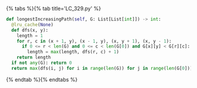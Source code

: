 {% tabs %}{% tab title='LC_329.py' %}

```py
def longestIncreasingPath(self, G: List[List[int]]) -> int:
  @lru_cache(None)
  def dfs(x, y):
    length = 1
    for r, c in (x + 1, y), (x - 1, y), (x, y + 1), (x, y - 1):
      if 0 <= r < len(G) and 0 <= c < len(G[0]) and G[x][y] < G[r][c]:
        length = max(length, dfs(r, c) + 1)
    return length
  if not any(G): return 0
  return max(dfs(i, j) for i in range(len(G)) for j in range(len(G[0])))
```

{% endtab %}{% endtabs %}
